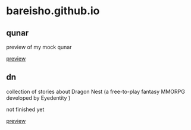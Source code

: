 # bareisho.github.io

## qunar
preview of my mock qunar

[preview](https://forlornlily.github.io/qunar)

## dn
collection of stories about Dragon Nest (a free-to-play fantasy MMORPG developed by Eyedentity )

not finished yet

[preview](https://forlornlily.github.io/dn)

